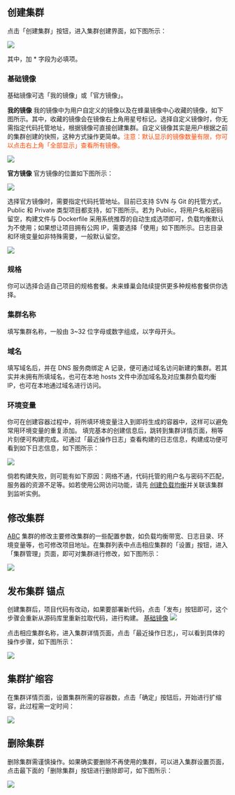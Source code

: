 ## <span id="#ABC">创建集群</span>

点击「创建集群」按钮，进入集群创建界面，如下图所示：

![](../image/创建集群_界面展示.png)

其中，加 * 字段为必填项。

### 基础镜像

基础镜像可选「我的镜像」或「官方镜像」。

**我的镜像**
我的镜像中为用户自定义的镜像以及在蜂巢镜像中心收藏的镜像，如下图所示。其中，收藏的镜像会在镜像右上角用星号标记。选择自定义镜像时，你无需指定代码托管地址，根据镜像可直接创建集群。自定义镜像其实是用户根据之前的集群创建的快照，这种方式操作更简单。<font color="FF4500">注意：默认显示的镜像数量有限，你可以点击右上角「全部显示」查看所有镜像。</font>

![](../image/创建集群_自定义镜像.png)

**官方镜像**
官方镜像的位置如下图所示：

![](../image/创建集群_官方镜像.png)

选择官方镜像时，需要指定代码托管地址。目前已支持 SVN 与 Git 的托管方式，Public 和 Private 类型项目都支持，如下图所示。若为 Public，将用户名和密码留空，构建文件与 Dockerfile 采用系统推荐的自动生成选项即可，负载均衡默认为不使用；如果想让项目拥有公网 IP，需要选择「使用」如下图所示。日志目录和环境变量如非特殊需要，一般默认留空。

![](../image/创建集群_官方镜像_git.png)

### 规格
你可以选择合适自己项目的规格套餐。未来蜂巢会陆续提供更多种规格套餐供你选择。

### 集群名称
填写集群名称，一般由 3~32 位字母或数字组成，以字母开头。

### 域名
填写域名后，并在 DNS 服务商绑定 A 记录，便可通过域名访问新建的集群。若其实并未拥有所填域名，也可在本地 hosts 文件中添加域名及对应集群负载均衡 IP，也可在本地通过域名进行访问。

### 环境变量
你可在创建容器过程中，将所填环境变量注入到即将生成的容器中，这样可以避免常用环境变量的重复添加。
填完基本的创建信息后，跳转到集群详情页面，稍等片刻便可构建完成。可通过「最近操作日志」查看构建的日志信息，构建成功便可看到如下日志信息，如下图所示：

![](../image/创建集群_最近操作日志.png)

倘若构建失败，则可能有如下原因：网络不通，代码托管的用户名与密码不匹配，服务器的资源不足等。如若使用公网访问功能，请先 [创建负载均衡](https://github.com/cloudcomb-help/md/blob/master/%E5%AE%B9%E5%99%A8%E6%9C%8D%E5%8A%A1/%E8%B4%9F%E8%BD%BD%E5%9D%87%E8%A1%A1/%E4%BD%BF%E7%94%A8%E6%8C%87%E5%8D%97.md)并关联该集群到监听实例。

## 修改集群
[ABC](#ABC)
集群的修改主要修改集群的一些配置参数，如负载均衡带宽、日志目录、环境变量等，也可修改项目地址。在集群列表中点击相应集群的「设置」按钮，进入「集群管理」页面，即可对集群进行修改，如下图所示：

![](../image/创建集群_修改集群.png)

## 发布集群   <span id = "anchor">锚点</span>

创建集群后，项目代码有改动，如果要部署新代码，点击「发布」按钮即可，这个步骤会重新从源码库里重新拉取代码，进行构建。
[基础镜像](#anchor)
![](../image/创建集群_集群发布前.png)

点击相应集群名称，进入集群详情页面，点击「最近操作日志」，可以看到具体的操作步骤，如下图所示：

![](../image/创建集群_集群发布后.png)

## 集群扩缩容

在集群详情页面，设置集群所需的容器数，点击「确定」按钮后，开始进行扩缩容，此过程需一定时间：

![](../image/创建集群_集群扩缩容完毕.png)

## 删除集群

删除集群需谨慎操作。如果确实要删除不再使用的集群，可以进入集群设置页面，点击最下面的「删除集群」按钮进行删除即可，如下图所示：

![](../image/创建集群_删除集群.png)

